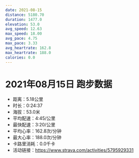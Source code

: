 ```yaml
---
date: 2021-08-15
distance: 5180.70
duration: 1477.0
elevation: 53.0
avg_speed: 12.63
max_speed: 18.00
avg_pace: 4.75
max_pace: 3.33
avg_heartrate: 162.8
max_heartrate: 188.0
calories: 0.0
---
```


# 2021年08月15日 跑步数据

- 距离：5.18公里
- 时长：0:24:37
- 海拔：53.0米
- 平均配速：4:45/公里
- 最快配速：3:20/公里
- 平均心率：162.8次/分钟
- 最大心率：188.0次/分钟
- 卡路里消耗：0.0千卡
- 活动链接：https://www.strava.com/activities/5795929331
